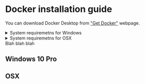 # Docker installation guide

You can download Docker Desktop from ["Get Docker"](https://docs.docker.com/get-docker/) webpage.

<details>
    <summary>System requiremetns for Windows</summary>

    - Windows 10 64-bit: Pro, Enterprise, or Education (Build 15063 or later)
    - Hyper-V and Containers must be enabled in Windows features.
    - BIOS-level hardware virtualization support must be enabled in the BIOS settings
    - 4GB system RAM
    - 64 bit processor

</details>
<details>
    <summary>System requiremetns for OSX</summary>

    - Mac hardware must be a 2010 or a newer model, with Intel’s hardware support for memory management unit (MMU) virtualization, including Extended Page Tables (EPT) and Unrestricted Mode. You can check to see if your machine has this support by running the following command in a terminal: sysctl kern.hv_support. If your Mac supports the Hypervisor framework, the command prints kern.hv_support: 1
    - macOS must be version 10.13 or newer. That is, Catalina, Mojave, or High Sierra. We recommend upgrading to the latest version of macOS. If you experience any issues after upgrading your macOS to version 10.15, you must install the latest version of Docker Desktop to be compatible with this version of macOS. Note: Docker supports Docker Desktop on the most recent versions of macOS. That is, the current release of macOS and the previous two releases. Docker Desktop currently supports macOS Catalina, macOS Mojave, and macOS High Sierra.As new major versions of macOS are made generally available, Docker stops supporting the oldest version and support the newest version of macOS (in addition to the previous two releases).
    - 4GB system RAM
    - VirtualBox prior to version 4.3.30 must not be installed as it is not compatible with Docker Desktop.

</details>

<div class="alert alert-success">
Blah blah blah
</div>

## Windows 10 Pro

## OSX
